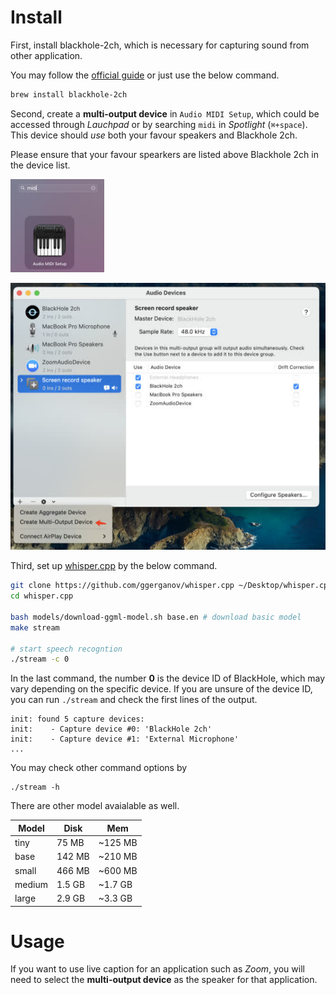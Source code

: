 # Install
First, install blackhole-2ch, which is necessary for capturing sound from other application.

You may follow the [official guide](https://github.com/ExistentialAudio/BlackHole#installation-instructions) or just use the below command.

```sh
brew install blackhole-2ch
```

Second, create a **multi-output device** in `Audio MIDI Setup`, which could be accessed through *Lauchpad* or by searching `midi` in *Spotlight* (`⌘+space`). This device should *use* both your favour speakers and Blackhole 2ch.

Please ensure that your favour spearkers are listed above Blackhole 2ch in the device list.

![](docs/launchpad.jpg)

![](docs/multi-output.jpg)

Third, set up [whisper.cpp]( https://github.com/ggerganov/whisper.cpp) by the below command.

```sh
git clone https://github.com/ggerganov/whisper.cpp ~/Desktop/whisper.cpp
cd whisper.cpp

bash models/download-ggml-model.sh base.en # download basic model
make stream

# start speech recogntion
./stream -c 0
```

In the last command, the number **0** is the device ID of BlackHole, which may vary depending on the specific device. If you are unsure of the device ID, you can run `./stream` and check the first lines of the output.

```
init: found 5 capture devices:
init:    - Capture device #0: 'BlackHole 2ch'
init:    - Capture device #1: 'External Microphone'
...
```

You may check other command options by

```
./stream -h
```

There are other model avaialable as well.

 Model  | Disk   | Mem     
--------|--------|---------
 tiny   | 75 MB  | ~125 MB 
 base   | 142 MB | ~210 MB 
 small  | 466 MB | ~600 MB 
 medium | 1.5 GB | ~1.7 GB 
 large  | 2.9 GB | ~3.3 GB 



# Usage
If you want to use live caption for an application such as *Zoom*, you will need to select the **multi-output device** as the speaker for that application.
